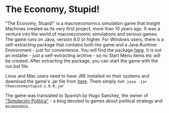 # The Economy, Stupid!

"The Economy, Stupid!" is a macroeconomics simulation game that Insight Machines created as its very first project, more than 10 years ago. It was a venture into the world of macroeconomic simulations and serious games. The game runs on Java, version 8.0 or higher. For Windows users, there is a self-extracting package that contains both the game and a Java Runtime Environment - just for convenience. You will find the package [here](https://github.com/gholdys/TheEconomyStupid/blob/master/dist/theeconomystupid.exe). It is not an installer - just a self-extracting archive - so no Start Menu items etc will be created. After extracting the package, you can start the game with the run.bat file.

Linux and Mac users need to have JRE installed on their systems and download the game's .jar file from [here](https://github.com/gholdys/TheEconomyStupid/blob/master/dist/theeconomystupid-1.0.0.jar). Them simply run:
```java -jar theeconomystupid-1.0.0.jar```

The game was translated to Spanish by Hugo Sanchez, the owner of ["Simulación Política"](http://simulacionpolitica.blogspot.com/) - a blog devoted to games about political strategy and economics.